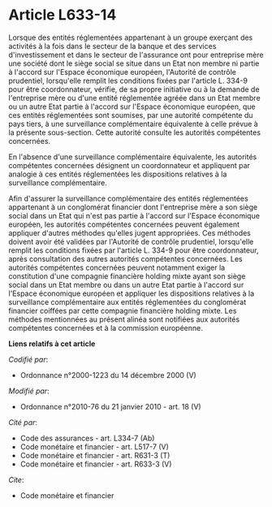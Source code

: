 # Article L633-14

Lorsque des entités réglementées appartenant à un groupe exerçant des activités à la fois dans le secteur de la banque et des
services d'investissement et dans le secteur de l'assurance ont pour entreprise mère une société dont le siège social se
situe dans un Etat non membre ni partie à l'accord sur l'Espace économique européen, l'Autorité de contrôle prudentiel,
lorsqu'elle remplit les conditions fixées par l'article L. 334-9 pour être coordonnateur, vérifie, de sa propre initiative ou
à la demande de l'entreprise mère ou d'une entité réglementée agréée dans un Etat membre ou un autre Etat partie à l'accord
sur l'Espace économique européen, que ces entités réglementées sont soumises, par une autorité compétente du pays tiers, à
une surveillance complémentaire équivalente à celle prévue à la présente sous-section. Cette autorité consulte les autorités
compétentes concernées. 

En l'absence d'une surveillance complémentaire équivalente, les autorités compétentes concernées désignent un coordonnateur
et appliquent par analogie à ces entités réglementées les dispositions relatives à la surveillance complémentaire. 

Afin d'assurer la surveillance complémentaire des entités réglementées appartenant à un conglomérat financier dont
l'entreprise mère a son siège social dans un Etat qui n'est pas partie à l'accord sur l'Espace économique européen, les
autorités compétentes concernées peuvent également appliquer d'autres méthodes qu'elles jugent appropriées. Ces méthodes
doivent avoir été validées par l'Autorité de contrôle prudentiel, lorsqu'elle remplit les conditions fixées par l'article L.
334-9 pour être coordonnateur, après consultation des autres autorités compétentes concernées. Les autorités compétentes
concernées peuvent notamment exiger la constitution d'une compagnie financière holding mixte ayant son siège social dans un
Etat membre ou dans un autre Etat partie à l'accord sur l'Espace économique européen et appliquer les dispositions relatives
à la surveillance complémentaire aux entités réglementées du conglomérat financier coiffées par cette compagnie financière
holding mixte. Les méthodes mentionnées au présent alinéa sont notifiées aux autorités compétentes concernées et à la
commission européenne.

**Liens relatifs à cet article**

_Codifié par_:

  - Ordonnance n°2000-1223 du 14 décembre 2000 (V)

_Modifié par_:

  - Ordonnance n°2010-76 du 21 janvier 2010 - art. 18 (V)

_Cité par_:

  - Code des assurances - art. L334-7 (Ab)
  - Code monétaire et financier - art. L517-7 (V)
  - Code monétaire et financier - art. R631-3 (T)
  - Code monétaire et financier - art. R633-3 (V)

_Cite_:

  - Code monétaire et financier
